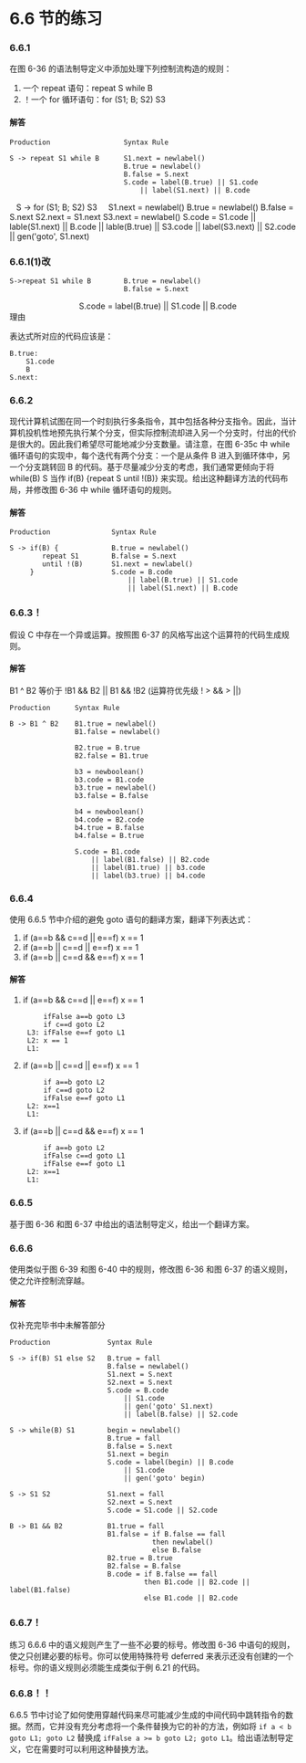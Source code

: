 # 6.6 节的练习

### 6.6.1

在图 6-36 的语法制导定义中添加处理下列控制流构造的规则：

1. 一个 repeat 语句：repeat S while B
2. ！一个 for 循环语句：for (S1; B; S2) S3

#### 解答

    Production                  Syntax Rule
    
    S -> repeat S1 while B      S1.next = newlabel()
                                B.true = newlabel()
                                B.false = S.next
                                S.code = label(B.true) || S1.code
                                    || label(S1.next) || B.code

      
    S -> for (S1; B; S2) S3     S1.next = newlabel()
                                B.true = newlabel()
                                B.false = S.next
                                S2.next = S1.next
                                S3.next = newlabel()
                                S.code = S1.code
                                    || lable(S1.next) || B.code
                                    || lable(B.true) || S3.code
                                    || label(S3.next) || S2.code
                                    || gen('goto', S1.next)
                                    
### 6.6.1(1)改
    S->repeat S1 while B        B.true = newlabel()
                                B.false = S.next
                                S.code = label(B.true) || S1.code
                                    || B.code
                          
理由

表达式所对应的代码应该是：

    B.true:
        S1.code
        B
    S.next:

### 6.6.2

现代计算机试图在同一个时刻执行多条指令，其中包括各种分支指令。因此，当计算机投机性地预先执行某个分支，但实际控制流却进入另一个分支时，付出的代价是很大的。因此我们希望尽可能地减少分支数量。请注意，在图 6-35c 中 while 循环语句的实现中，每个迭代有两个分支：一个是从条件 B 进入到循环体中，另一个分支跳转回 B 的代码。基于尽量减少分支的考虑，我们通常更倾向于将 while(B) S 当作 if(B) {repeat S until !(B)} 来实现。给出这种翻译方法的代码布局，并修改图 6-36 中 while 循环语句的规则。

#### 解答

    Production               Syntax Rule
    
    S -> if(B) {             B.true = newlabel()    
            repeat S1        B.false = S.next            
            until !(B)       S1.next = newlabel()
         }                   S.code = B.code
                                 || label(B.true) || S1.code
                                 || label(S1.next) || B.code

### 6.6.3！

假设 C 中存在一个异或运算。按照图 6-37 的风格写出这个运算符的代码生成规则。

#### 解答

B1 ^ B2 等价于 !B1 && B2 || B1 && !B2 (运算符优先级 ! > && > ||)

    Production      Syntax Rule
    
    B -> B1 ^ B2    B1.true = newlabel()
                    B1.false = newlabel()
                    
                    B2.true = B.true
                    B2.false = B1.true
                    
                    b3 = newboolean()
                    b3.code = B1.code
                    b3.true = newlabel()
                    b3.false = B.false
                    
                    b4 = newboolean()
                    b4.code = B2.code
                    b4.true = B.false
                    b4.false = B.true
                    
                    S.code = B1.code
                        || label(B1.false) || B2.code
                        || label(B1.true) || b3.code
                        || label(b3.true) || b4.code
                        
### 6.6.4

使用 6.6.5 节中介绍的避免 goto 语句的翻译方案，翻译下列表达式：

1. if (a==b && c==d || e==f) x == 1
2. if (a==b || c==d || e==f) x == 1
3. if (a==b || c==d && e==f) x == 1
    
#### 解答

1. if (a==b && c==d || e==f) x == 1

            ifFalse a==b goto L3 
            if c==d goto L2
        L3: ifFalse e==f goto L1
        L2: x == 1
        L1:

2. if (a==b || c==d || e==f) x == 1

            if a==b goto L2
            if c==d goto L2
            ifFalse e==f goto L1
        L2: x==1
        L1:

3. if (a==b || c==d && e==f) x == 1

            if a==b goto L2
            ifFalse c==d goto L1
            ifFalse e==f goto L1
        L2: x==1
        L1:
        
### 6.6.5

基于图 6-36 和图 6-37 中给出的语法制导定义，给出一个翻译方案。

### 6.6.6

使用类似于图 6-39 和图 6-40 中的规则，修改图 6-36 和图 6-37 的语义规则，使之允许控制流穿越。

#### 解答

仅补充完毕书中未解答部分

    Production              Syntax Rule
                        
    S -> if(B) S1 else S2   B.true = fall
                            B.false = newlabel()
                            S1.next = S.next
                            S2.next = S.next
                            S.code = B.code 
                                || S1.code
                                || gen('goto' S1.next)
                                || label(B.false) || S2.code
                                
    S -> while(B) S1        begin = newlabel()
                            B.true = fall
                            B.false = S.next
                            S1.next = begin
                            S.code = label(begin) || B.code
                                || S1.code
                                || gen('goto' begin)
                                
    S -> S1 S2              S1.next = fall
                            S2.next = S.next
                            S.code = S1.code || S2.code
                            
    B -> B1 && B2           B1.true = fall
                            B1.false = if B.false == fall
                                       then newlabel()
                                       else B.false
                            B2.true = B.true
                            B2.false = B.false
                            B.code = if B.false == fall
                                     then B1.code || B2.code || label(B1.false)
                                     else B1.code || B2.code

### 6.6.7！

练习 6.6.6 中的语义规则产生了一些不必要的标号。修改图 6-36 中语句的规则，使之只创建必要的标号。你可以使用特殊符号 deferred 来表示还没有创建的一个标号。你的语义规则必须能生成类似于例 6.21 的代码。

### 6.6.8！！

6.6.5 节中讨论了如何使用穿越代码来尽可能减少生成的中间代码中跳转指令的数据。然而，它并没有充分考虑将一个条件替换为它的补的方法，例如将 `if a < b goto L1; goto L2` 替换成 `ifFalse a >= b goto L2; goto L1`。给出语法制导定义，它在需要时可以利用这种替换方法。
